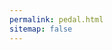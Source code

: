 ```yaml
---
permalink: pedal.html
sitemap: false
---
```

<html>
	<head>
		<meta http-equiv="refresh" content="0; url=https://bicycletravellers.com/gear/pedal.html" />
	</head>
</html>